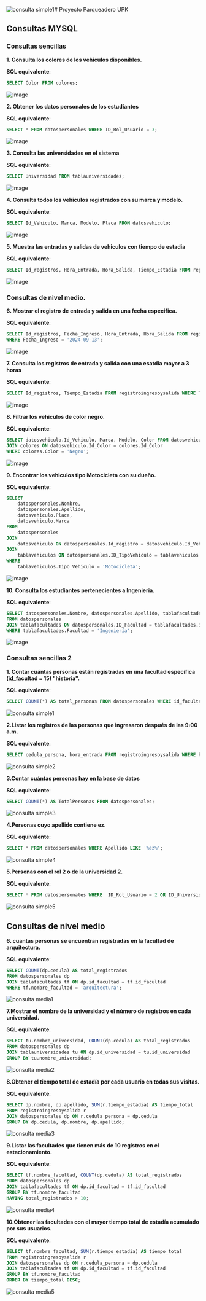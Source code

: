 ![consulta simple1](https://github.com/user-attachments/assets/201d5495-98e5-4944-9c4e-611a98f95d0a)# Proyecto Parqueadero UPK 

## Consultas MYSQL

### Consultas sencillas

**1. Consulta los colores de los vehículos disponibles.**

**SQL equivalente**:

```sql
SELECT Color FROM colores;
```

![image](https://github.com/user-attachments/assets/314c20f4-9e66-4615-ac3f-07dd3cfd5584)

**2. Obtener los datos personales de los estudiantes**

**SQL equivalente**:

```sql
SELECT * FROM datospersonales WHERE ID_Rol_Usuario = 3;
```

![image](https://github.com/user-attachments/assets/584f66a5-e8a8-425b-8fa9-a76a7da1b2f5)

**3. Consulta las universidades en el sistema**

**SQL equivalente**:

```sql
SELECT Universidad FROM tablauniversidades;
```

![image](https://github.com/user-attachments/assets/3664ba60-f91b-4d9e-9874-626b7172e9f2)


**4. Consulta todos los vehiculos registrados con su marca y modelo.**

**SQL equivalente**:

```sql
SELECT Id_Vehiculo, Marca, Modelo, Placa FROM datosvehiculo;
```

![image](https://github.com/user-attachments/assets/b4c8a19d-2bf3-4716-bd66-56d7522ce54c)

**5. Muestra las entradas y salidas de vehiculos con tiempo de estadia**

**SQL equivalente**:

```sql
SELECT Id_registros, Hora_Entrada, Hora_Salida, Tiempo_Estadia FROM registroingresoysalida;
```

![image](https://github.com/user-attachments/assets/bb11ef3e-082b-4851-b00f-de02f6a04fca)

### Consultas de nivel medio.

**6. Mostrar el registro de entrada y salida en una fecha especifica.**

**SQL equivalente**:

```sql
SELECT Id_registros, Fecha_Ingreso, Hora_Entrada, Hora_Salida FROM registroingresoysalida
WHERE Fecha_Ingreso = '2024-09-13';
```

![image](https://github.com/user-attachments/assets/6875b1b0-e884-421a-a82b-6c21092e0ee5)

**7. Consulta los registros de entrada y salida con una esatdia mayor a 3 horas**

**SQL equivalente**:

```sql
SELECT Id_registros, Tiempo_Estadia FROM registroingresoysalida WHERE Tiempo_Estadia > 3;  
```

![image](https://github.com/user-attachments/assets/b87a9755-38da-42ee-b076-ee2fa79bc015)

**8. Filtrar los vehiculos de color negro.**

**SQL equivalente**:

```sql
SELECT datosvehiculo.Id_Vehiculo, Marca, Modelo, Color FROM datosvehiculo
JOIN colores ON datosvehiculo.Id_Color = colores.Id_Color
WHERE colores.Color = 'Negro';
```

![image](https://github.com/user-attachments/assets/9e597b2c-8c9c-4903-8f45-027a0ecf57e3)

**9. Encontrar los vehiculos tipo Motocicleta con su dueño.**

**SQL equivalente**:

```sql
SELECT 
    datospersonales.Nombre, 
    datospersonales.Apellido, 
    datosvehiculo.Placa, 
    datosvehiculo.Marca
FROM 
    datospersonales
JOIN 
    datosvehiculo ON datospersonales.Id_registro = datosvehiculo.Id_Vehiculo
JOIN 
    tablavehiculos ON datospersonales.ID_TipoVehiculo = tablavehiculos.ID_TipoVehiculo
WHERE 
    tablavehiculos.Tipo_Vehiculo = 'Motocicleta';
```

![image](https://github.com/user-attachments/assets/b01f66b9-7425-4968-9b18-c0d3e3773246)

**10. Consulta los estudiantes pertenecientes a Ingenieria.**

**SQL equivalente**:

```sql
SELECT datospersonales.Nombre, datospersonales.Apellido, tablafacultades.Facultad
FROM datospersonales
JOIN tablafacultades ON datospersonales.ID_Facultad = tablafacultades.id_Facultad
WHERE tablafacultades.Facultad = 'Ingeniería';
```

![image](https://github.com/user-attachments/assets/bfcd3eb7-a28e-4161-a384-d2518e17763a)

### Consultas sencillas 2

**1. Contar cuántas personas están registradas en una facultad específica (id_facultad = 15) "historia".**

**SQL equivalente**:

```sql
SELECT COUNT(*) AS total_personas FROM datospersonales WHERE id_facultad = 15;
```
![consulta simple1](https://github.com/user-attachments/assets/e646de5f-9059-40c5-9a70-a8b36c8ccbb2)

**2.Listar los registros de las personas que ingresaron después de las 9:00 a.m.**

**SQL equivalente**:
```sql
SELECT cedula_persona, hora_entrada FROM registroingresoysalida WHERE hora_entrada > '09:00';
```
![consulta simple2](https://github.com/user-attachments/assets/f17b6020-6441-4030-a156-f3a7971cfec8)

**3.Contar cuántas personas hay en la base de datos**

**SQL equivalente**:
```sql
SELECT COUNT(*) AS TotalPersonas FROM datospersonales;
```
![consulta simple3](https://github.com/user-attachments/assets/53795919-1099-46ee-ab47-1f48ada7e3ca)

**4.Personas cuyo apellido contiene ez.**

**SQL equivalente**:
```sql
SELECT * FROM datospersonales WHERE Apellido LIKE '%ez%';
```
![consulta simple4](https://github.com/user-attachments/assets/ab817068-317e-4bbb-9d54-82b3703d48c5)

**5.Personas con el rol 2 o de la universidad 2.**

**SQL equivalente**:
```sql
SELECT * FROM datospersonales WHERE  ID_Rol_Usuario = 2 OR ID_Universidad = 2;
```
![consulta simple5](https://github.com/user-attachments/assets/e86eb791-fe76-42a2-848a-e18806fe2809)


## Consultas de nivel medio

**6. cuantas personas se encuentran registradas en la facultad de arquitectura.**

**SQL equivalente**:
```sql
SELECT COUNT(dp.cedula) AS total_registrados
FROM datospersonales dp
JOIN tablafacultades tf ON dp.id_facultad = tf.id_facultad
WHERE tf.nombre_facultad = 'arquitectura';
```
![consulta media1](https://github.com/user-attachments/assets/4b5dc9a1-084f-49c9-aff5-5ac2a15ea77e)

**7.Mostrar el nombre de la universidad y el número de registros en cada universidad.**

**SQL equivalente**:
```sql
SELECT tu.nombre_universidad, COUNT(dp.cedula) AS total_registrados
FROM datospersonales dp
JOIN tablauniversidades tu ON dp.id_universidad = tu.id_universidad
GROUP BY tu.nombre_universidad;
```
![consulta media2](https://github.com/user-attachments/assets/e13c44c7-29b7-48b5-acac-8f29337463e5)

**8.Obtener el tiempo total de estadía por cada usuario en todas sus visitas.**

**SQL equivalente**:
```sql
SELECT dp.nombre, dp.apellido, SUM(r.tiempo_estadia) AS tiempo_total
FROM registroingresoysalida r
JOIN datospersonales dp ON r.cedula_persona = dp.cedula
GROUP BY dp.cedula, dp.nombre, dp.apellido;
```
![consulta media3](https://github.com/user-attachments/assets/9aefd38e-ebdf-4b8d-bfae-1896056f9223)

**9.Listar las facultades que tienen más de 10 registros en el estacionamiento.**

**SQL equivalente**:
```sql
SELECT tf.nombre_facultad, COUNT(dp.cedula) AS total_registrados
FROM datospersonales dp
JOIN tablafacultades tf ON dp.id_facultad = tf.id_facultad
GROUP BY tf.nombre_facultad
HAVING total_registrados > 10;
```
![consulta media4](https://github.com/user-attachments/assets/d6e5aead-d247-4572-beff-713f7164ea21)

**10.Obtener las facultades con el mayor tiempo total de estadía acumulado por sus usuarios.**

**SQL equivalente**:
```sql
SELECT tf.nombre_facultad, SUM(r.tiempo_estadia) AS tiempo_total
FROM registroingresoysalida r
JOIN datospersonales dp ON r.cedula_persona = dp.cedula
JOIN tablafacultades tf ON dp.id_facultad = tf.id_facultad
GROUP BY tf.nombre_facultad
ORDER BY tiempo_total DESC;
```
![consulta media5](https://github.com/user-attachments/assets/41b4e1e2-ec27-4f7e-8136-f15f2df64cab)


